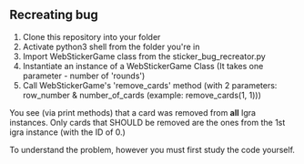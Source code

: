 <h2>Recreating bug</h2>

<ol>
  <li>Clone this repository into your folder</li>
  <li>Activate python3 shell from the folder you're in</li>
  <li>Import WebStickerGame class from the sticker_bug_recreator.py</li>
  <li>Instantiate an instance of a WebStickerGame Class (It takes one parameter - number of 'rounds')</li>
  <li>Call WebStickerGame's 'remove_cards' method (with 2 parameters: row_number & number_of_cards 
  (example: remove_cards(1, 1)))</li>
</ol>


You see (via print methods) that a card was removed from <strong>all</strong> Igra instances.
Only cards that SHOULD be removed are the ones from the 1st igra instance (with the ID of 0.)

To understand the problem, however you must first study the code yourself.
